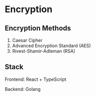 # Encryption

## Encryption Methods

1. Caesar Cipher
2. Advanced Encryption Standard (AES)
3. Rivest-Shamir-Adleman (RSA)

## Stack

Frontend: React + TypeScript

Backend: Golang
